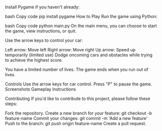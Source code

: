 Install Pygame if you haven't already:

bash
Copy code
pip install pygame
How to Play
Run the game using Python:

bash
Copy code
python main.py
On the main menu, you can choose to start the game, view instructions, or quit.

Use the arrow keys to control your car:

Left arrow: Move left
Right arrow: Move right
Up arrow: Speed up temporarily (limited use)
Dodge oncoming cars and obstacles while trying to achieve the highest score.

You have a limited number of lives. The game ends when you run out of lives.

Controls
Use the arrow keys for car control.
Press "P" to pause the game.
Screenshots
Gameplay
Instructions

Contributing
If you'd like to contribute to this project, please follow these steps:

Fork the repository.
Create a new branch for your feature: git checkout -b feature-name
Commit your changes: git commit -m 'Add a new feature'
Push to the branch: git push origin feature-name
Create a pull request.
